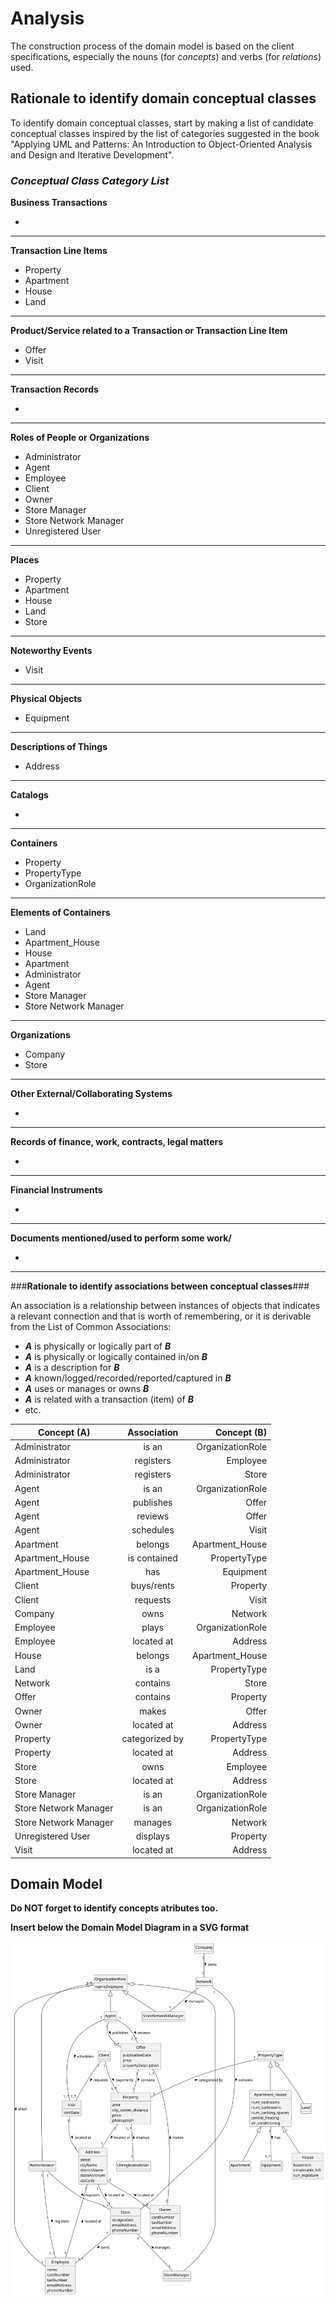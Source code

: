 # Analysis

The construction process of the domain model is based on the client specifications, especially the nouns (for _concepts_) and verbs (for _relations_) used. 

## Rationale to identify domain conceptual classes ##
To identify domain conceptual classes, start by making a list of candidate conceptual classes inspired by the list of categories suggested in the book "Applying UML and Patterns: An Introduction to Object-Oriented Analysis and Design and Iterative Development". 


### _Conceptual Class Category List_ ###

**Business Transactions**

*

---

**Transaction Line Items**

* Property
* Apartment
* House
* Land

---

**Product/Service related to a Transaction or Transaction Line Item**

*  Offer
*  Visit

---


**Transaction Records**

*  

---  


**Roles of People or Organizations**

* Administrator
* Agent
* Employee
* Client
* Owner
* Store Manager
* Store Network Manager
* Unregistered User


---


**Places**

* Property
* Apartment
* House
* Land
* Store

---

**Noteworthy Events**

* Visit

---


**Physical Objects**

* Equipment

---


**Descriptions of Things**

* Address


---


**Catalogs**

*  

---


**Containers**

* Property
* PropertyType
* OrganizationRole

---


**Elements of Containers**


* Land
* Apartment_House
* House
* Apartment
* Administrator
* Agent
* Store Manager
* Store Network Manager


---


**Organizations**

* Company
* Store

---

**Other External/Collaborating Systems**

*  


---


**Records of finance, work, contracts, legal matters**

* 

---


**Financial Instruments**

* 

---


**Documents mentioned/used to perform some work/**

* 
---



###**Rationale to identify associations between conceptual classes**###

An association is a relationship between instances of objects that indicates a relevant connection and that is worth of remembering, or it is derivable from the List of Common Associations: 

+ **_A_** is physically or logically part of **_B_**
+ **_A_** is physically or logically contained in/on **_B_**
+ **_A_** is a description for **_B_**
+ **_A_** known/logged/recorded/reported/captured in **_B_**
+ **_A_** uses or manages or owns **_B_**
+ **_A_** is related with a transaction (item) of **_B_**
+ etc.



| Concept (A) 		       |  Association   	|       Concept (B) 		|
|--------------------------|:------------------:|--------------------------:|
| Administrator  	       |    is an    	    |          OrganizationRole |
| Administrator  	       |    registers    	|          Employee 		|
| Administrator  	       |    registers    	|          Store 			|
| Agent  	               |    is an    		|          OrganizationRole |
| Agent                    |    publishes       |          Offer 			|
| Agent                    |    reviews         |          Offer 			|
| Agent                    |    schedules       |          Visit    		|
| Apartment  	           |    belongs		 	|          Apartment_House  |
| Apartment_House          |    is contained    | 		   PropertyType   	|
| Apartment_House          |    has             | 		   Equipment   		|
| Client  	               |    buys/rents    	|          Property 		|
| Client                   |    requests        |          Visit 			|
| Company  	               |    owns    		|          Network 			|
| Employee                 |    plays           | 		   OrganizationRole |
| Employee                 |    located at		|		   Address			|
| House  	               |    belongs   		|          Apartment_House  |
| Land  	               |    is a   		 	|          PropertyType 	|
| Network  	               |    contains    	|          Store 		    |
| Offer					   |    contains		|          Property			|
| Owner                    |    makes           |          Offer 			|
| Owner                    |    located at		|		   Address			|
| Property                 |    categorized by  | 		   PropertyType     |
| Property                 |    located at		|		   Address			|
| Store  	               |    owns    		|          Employee         |
| Store                    |    located at		|		   Address			|
| Store Manager  	       |    is an    		|          OrganizationRole |
| Store Network Manager    |    is an    		|          OrganizationRole |
| Store Network Manager    |    manages	 	    |          Network 			|
| Unregistered User        |    displays        |          Property 		|
| Visit                    |    located at		|		   Address			|






## Domain Model

**Do NOT forget to identify concepts atributes too.**

**Insert below the Domain Model Diagram in a SVG format**

![Domain Model](svg/project-domain-model.svg)



